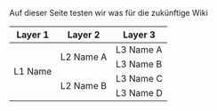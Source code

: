 Auf dieser Seite testen wir was für die zukünftige Wiki

<table>
    <thead>
        <tr>
            <th>Layer 1</th>
            <th>Layer 2</th>
            <th>Layer 3</th>
        </tr>
    </thead>
    <tbody>
        <tr>
            <td rowspan=4>L1 Name</td>
            <td rowspan=2>L2 Name A</td>
            <td>L3 Name A</td>
        </tr>
        <tr>
            <td>L3 Name B</td>
        </tr>
        <tr>
            <td rowspan=2>L2 Name B</td>
            <td>L3 Name C</td>
        </tr>
        <tr>
            <td>L3 Name D</td>
        </tr>
    </tbody>
</table>







